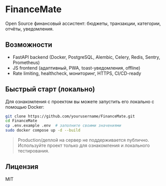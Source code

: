 # FinanceMate

Open Source финансовый ассистент: бюджеты, транзакции, категории, отчёты, уведомления.

## Возможности
- FastAPI backend (Docker, PostgreSQL, Alembic, Celery, Redis, Sentry, Prometheus)
- JS frontend (адаптивный, PWA, toast-уведомления, offline)
- Rate limiting, healthcheck, мониторинг, HTTPS, CI/CD-ready

## Быстрый старт (локально)
Для ознакомления с проектом вы можете запустить его локально с помощью Docker:

```bash
git clone https://github.com/yourusername/FinanceMate.git
cd FinanceMate
cp .env.example .env  # заполните своими значениями
sudo docker compose up -d --build
```

> Production/деплой на сервер не поддерживается публично. Используйте проект только для ознакомления и локального тестирования.

## Лицензия
MIT
